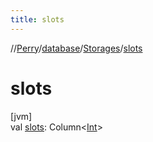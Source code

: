 ```yaml
---
title: slots
---
```

//[Perry](../../../index.html)/[database](../index.html)/[Storages](index.html)/[slots](slots.html)



# slots



[jvm]\
val [slots](slots.html): Column&lt;[Int](https://kotlinlang.org/api/latest/jvm/stdlib/kotlin/-int/index.html)&gt;




